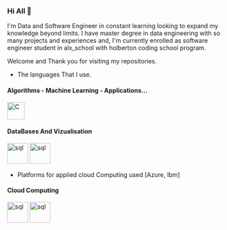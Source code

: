 ### Hi All 👋

I'm Data and Software Engineer in constant learning looking to expand my knowledge beyond limits. I have master degree in data engineering with so many projects and experiences and, I'm currently enrolled as software engineer student in alx_school with holberton coding school program.

Welcome and Thank you for visiting my repositories.

- The languages That I use.

#### Algorithms - Machine Learning - Applications...

<a href="https://www.cprogramming.com/" rel="nofollow"> <img src="https://cdn.worldvectorlogo.com/logos/c-1.svg" alt="C" width="40" height="40" style="max-width: 100%;"></a>


#### DataBases And Vizualisation

<img width="48" height="48" src="https://cdn.iconscout.com/icon/premium/png-512-thumb/sql-server-5410224-4543401.png?f=webp&w=256" alt="sql"/> <img width="48" height="48" src="https://seekvectorlogo.com/wp-content/uploads/2022/02/power-bi-vector-logo-2022-small.png" alt="sql"/>

- Platforms for applied cloud Computing used [Azure, Ibm]

#### Cloud Computing

<img width="48" height="48" src="https://www.svgrepo.com/show/353467/azure-icon.svg" alt="sql"/> <img width="48" height="48" src="https://www.vectorlogo.zone/logos/ibm_cloud/ibm_cloud-icon.svg" alt="sql"/>


